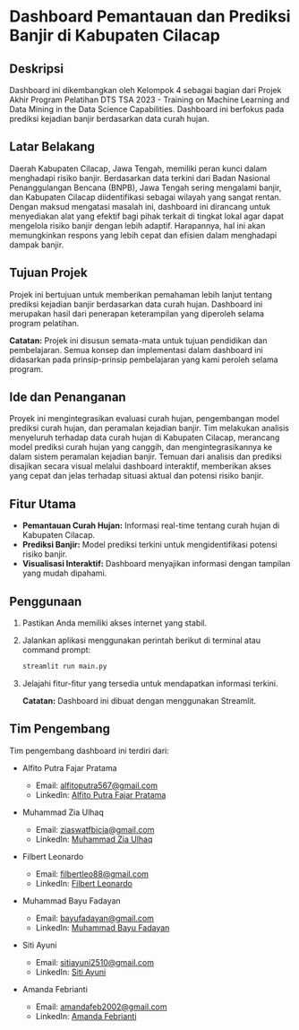 # Dashboard Pemantauan dan Prediksi Banjir di Kabupaten Cilacap

## Deskripsi

Dashboard ini dikembangkan oleh Kelompok 4 sebagai bagian dari Projek Akhir Program Pelatihan DTS TSA 2023 - Training on Machine Learning and Data Mining in the Data Science Capabilities. Dashboard ini berfokus pada prediksi kejadian banjir berdasarkan data curah hujan.

## Latar Belakang

Daerah Kabupaten Cilacap, Jawa Tengah, memiliki peran kunci dalam menghadapi risiko banjir. Berdasarkan data terkini dari Badan Nasional Penanggulangan Bencana (BNPB), Jawa Tengah sering mengalami banjir, dan Kabupaten Cilacap diidentifikasi sebagai wilayah yang sangat rentan. Dengan maksud mengatasi masalah ini, dashboard ini dirancang untuk menyediakan alat yang efektif bagi pihak terkait di tingkat lokal agar dapat mengelola risiko banjir dengan lebih adaptif. Harapannya, hal ini akan memungkinkan respons yang lebih cepat dan efisien dalam menghadapi dampak banjir.

## Tujuan Projek

Projek ini bertujuan untuk memberikan pemahaman lebih lanjut tentang prediksi kejadian banjir berdasarkan data curah hujan. Dashboard ini merupakan hasil dari penerapan keterampilan yang diperoleh selama program pelatihan.

**Catatan:** Projek ini disusun semata-mata untuk tujuan pendidikan dan pembelajaran. Semua konsep dan implementasi dalam dashboard ini didasarkan pada prinsip-prinsip pembelajaran yang kami peroleh selama program.

## Ide dan Penanganan

Proyek ini mengintegrasikan evaluasi curah hujan, pengembangan model prediksi curah hujan, dan peramalan kejadian banjir. Tim melakukan analisis menyeluruh terhadap data curah hujan di Kabupaten Cilacap, merancang model prediksi curah hujan yang canggih, dan mengintegrasikannya ke dalam sistem peramalan kejadian banjir. Temuan dari analisis dan prediksi disajikan secara visual melalui dashboard interaktif, memberikan akses yang cepat dan jelas terhadap situasi aktual dan potensi risiko banjir.

## Fitur Utama

- **Pemantauan Curah Hujan:** Informasi real-time tentang curah hujan di Kabupaten Cilacap.
- **Prediksi Banjir:** Model prediksi terkini untuk mengidentifikasi potensi risiko banjir.
- **Visualisasi Interaktif:** Dashboard menyajikan informasi dengan tampilan yang mudah dipahami.

## Penggunaan

1. Pastikan Anda memiliki akses internet yang stabil.
2. Jalankan aplikasi menggunakan perintah berikut di terminal atau command prompt:
   ```bash
   streamlit run main.py
   ```
3. Jelajahi fitur-fitur yang tersedia untuk mendapatkan informasi terkini.
   
   **Catatan:** Dashboard ini dibuat dengan menggunakan Streamlit.

## Tim Pengembang

Tim pengembang dashboard ini terdiri dari:

- Alfito Putra Fajar Pratama

  - Email: [alfitoputra567@gmail.com](mailto:alfitoputra567@gmail.com)
  - LinkedIn: [Alfito Putra Fajar Pratama](https://www.linkedin.com/in/alfitoptr/)

- Muhammad Zia Ulhaq

  - Email: [ziaswatfbicia@gmail.com](mailto:ziaswatfbicia@gmail.com)
  - LinkedIn: [Muhammad Zia Ulhaq](http://www.linkedin.com/in/muhammad-zia-ulhaq-025230206)

- Filbert Leonardo

  - Email: [filbertleo88@gmail.com](mailto:filbertleo88@gmail.com)
  - LinkedIn: [Filbert Leonardo](https://www.linkedin.com/in/filbert-leonardo/)

- Muhammad Bayu Fadayan

  - Email: [bayufadayan@gmail.com](mailto:bayufadayan@gmail.com)
  - LinkedIn: [Muhammad Bayu Fadayan](https://www.linkedin.com/in/muhamad-bayu-fadayan)

- Siti Ayuni

  - Email: [sitiayuni2510@gmail.com](mailto:sitiayuni2510@gmail.com)
  - LinkedIn: [Siti Ayuni](https://www.linkedin.com/in/sitiayuni25/)

- Amanda Febrianti
  - Email: [amandafeb2002@gmail.com](mailto:amandafeb2002@gmail.com)
  - LinkedIn: [Amanda Febrianti](https://www.linkedin.com/in/amanda-febrianti/)
    
